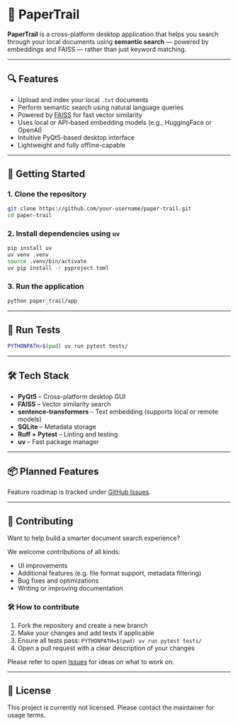 # 🧾 PaperTrail

**PaperTrail** is a cross-platform desktop application that helps you search through your local documents using **semantic search** — powered by embeddings and FAISS — rather than just keyword matching.

---

## 🔍 Features

* Upload and index your local `.txt` documents
* Perform semantic search using natural language queries
* Powered by [FAISS](https://github.com/facebookresearch/faiss) for fast vector similarity
* Uses local or API-based embedding models (e.g., HuggingFace or OpenAI)
* Intuitive PyQt5-based desktop interface
* Lightweight and fully offline-capable

---

## 🚀 Getting Started

### 1. Clone the repository

```bash
git clone https://github.com/your-username/paper-trail.git
cd paper-trail
```

### 2. Install dependencies using `uv`

```bash
pip install uv
uv venv .venv
source .venv/bin/activate
uv pip install -r pyproject.toml
```

### 3. Run the application

```bash
python paper_trail/app
```

---

## 🧪 Run Tests

```bash
PYTHONPATH=$(pwd) uv run pytest tests/
```

---

## 🛠 Tech Stack

* **PyQt5** – Cross-platform desktop GUI
* **FAISS** – Vector similarity search
* **sentence-transformers** – Text embedding (supports local or remote models)
* **SQLite** – Metadata storage
* **Ruff + Pytest** – Linting and testing
* **uv** – Fast package manager

---

## 📦 Planned Features

Feature roadmap is tracked under [GitHub Issues](https://github.com/Owly-dabs/paper-trail/issues).

---

## 🤝 Contributing

Want to help build a smarter document search experience?

We welcome contributions of all kinds:

* UI improvements
* Additional features (e.g. file format support, metadata filtering)
* Bug fixes and optimizations
* Writing or improving documentation

### 🛠 How to contribute

1. Fork the repository and create a new branch
2. Make your changes and add tests if applicable
3. Ensure all tests pass: `PYTHONPATH=$(pwd) uv run pytest tests/`
4. Open a pull request with a clear description of your changes

Please refer to open [Issues](https://github.com/Owly-dabs/paper-trail/issues) for ideas on what to work on.

---

## 📜 License

This project is currently not licensed. Please contact the maintainer for usage terms.
